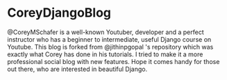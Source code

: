 # CoreyDjangoBlog 
@CoreyMSchafer is a well-known Youtuber, developer and a perfect instructor who has a beginner to intermediate, useful Django course on Youtube.
This blog is forked from @jithinpgopal 's repository which was exactly what Corey has done in his tutorials.
I tried to make it a more professional social blog with new features. Hope it comes handy for those out there, who are interested in beautiful Django.
